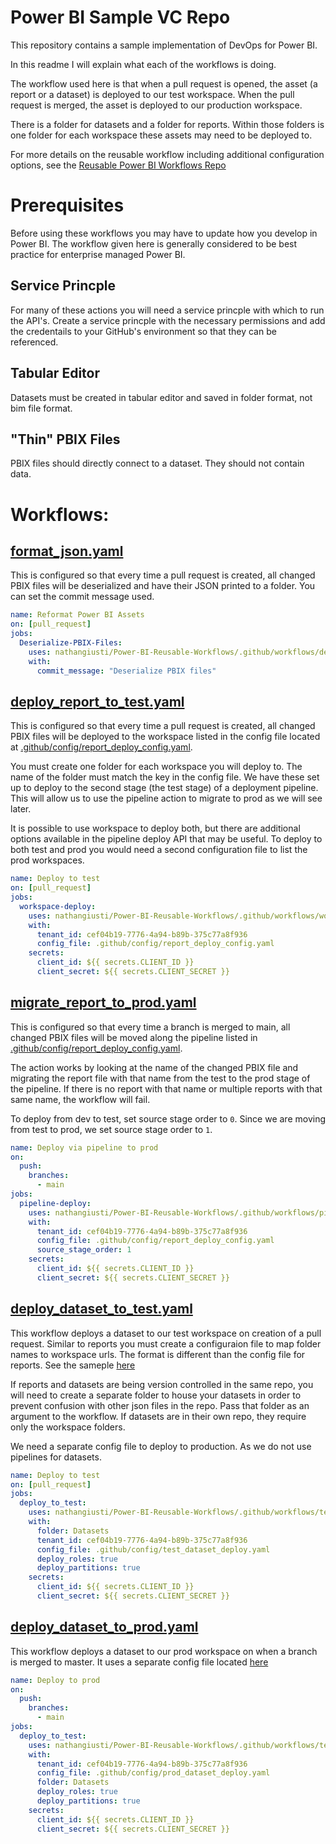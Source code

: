 # Power BI Sample VC Repo

This repository contains a sample implementation of DevOps for Power BI.

In this readme I will explain what each of the workflows is doing. 

The workflow used here is that when a pull request is opened, the asset (a report or a dataset) is deployed to our test workspace. When the pull request is merged, the asset is deployed to our production workspace. 

There is a folder for datasets and a folder for reports. Within those folders is one folder for each workspace these assets may need to be deployed to. 

For more details on the reusable workflow including additional configuration options, see the [Reusable Power BI Workflows Repo](https://github.com/nathangiusti/Power-BI-Reusable-Workflows)

# Prerequisites

Before using these workflows you may have to update how you develop in Power BI. The workflow given here is generally considered to be best practice for enterprise managed Power BI.

## Service Princple

For many of these actions you will need a service princple with which to run the API's. Create a service princple with the necessary permissions and add the credentails to your GitHub's environment so that they can be referenced. 

## Tabular Editor

Datasets must be created in tabular editor and saved in folder format, not bim file format. 

## "Thin" PBIX Files

PBIX files should directly connect to a dataset. They should not contain data. 


# Workflows:

## [format_json.yaml](.github/workflows/format_json.yaml)

This is configured so that every time a pull request is created, all changed PBIX files will be deserialized and have their JSON printed to a folder. You can set the commit message used.

```yaml
name: Reformat Power BI Assets
on: [pull_request]
jobs:
  Deserialize-PBIX-Files:
    uses: nathangiusti/Power-BI-Reusable-Workflows/.github/workflows/deserialize-pbix.yml@main
    with:
      commit_message: "Deserialize PBIX files"
```


## [deploy_report_to_test.yaml](.github/workflows/deploy_report_to_test.yaml)

This is configured so that every time a pull request is created, all changed PBIX files will be deployed to the workspace listed in the config file located at [.github/config/report_deploy_config.yaml](.github/config/report_deploy_config.yaml). 

You must create one folder for each workspace you will deploy to. The name of the folder must match the key in the config file. We have these set up to deploy to the second stage (the test stage) of a deployment pipeline. This will allow us to use the pipeline action to migrate to prod as we will see later. 

It is possible to use workspace to deploy both, but there are additional options available in the pipeline deploy API that may be useful. To deploy to both test and prod you would need a second configuration file to list the prod workspaces.

```yaml
name: Deploy to test
on: [pull_request]
jobs:
  workspace-deploy:
    uses: nathangiusti/Power-BI-Reusable-Workflows/.github/workflows/workspace-deploy.yml@main
    with:
      tenant_id: cef04b19-7776-4a94-b89b-375c77a8f936
      config_file: .github/config/report_deploy_config.yaml
    secrets:
      client_id: ${{ secrets.CLIENT_ID }}
      client_secret: ${{ secrets.CLIENT_SECRET }} 
```

## [migrate_report_to_prod.yaml](.github/workflows/migrate_report_to_prod.yaml)

This is configured so that every time a branch is merged to main, all changed PBIX files will be moved along the pipeline listed in [.github/config/report_deploy_config.yaml](.github/config/report_deploy_config.yaml). 

The action works by looking at the name of the changed PBIX file and migrating the report file with that name from the test to the prod stage of the pipeline. If there is no report with that name or multiple reports with that same name, the workflow will fail. 

To deploy from dev to test, set source stage order to `0`. Since we are moving from test to prod, we set source stage order to `1`.  

```yaml
name: Deploy via pipeline to prod
on:
  push:
    branches:
      - main
jobs:
  pipeline-deploy:
    uses: nathangiusti/Power-BI-Reusable-Workflows/.github/workflows/pipeline-deploy.yml@main
    with:
      tenant_id: cef04b19-7776-4a94-b89b-375c77a8f936
      config_file: .github/config/report_deploy_config.yaml
      source_stage_order: 1
    secrets:
      client_id: ${{ secrets.CLIENT_ID }}
      client_secret: ${{ secrets.CLIENT_SECRET }} 
```

## [deploy_dataset_to_test.yaml](.github/workflows/deploy_dataset_to_test.yaml)

This workflow deploys a dataset to our test workspace on creation of a pull request. Similar to reports you must create a configuraion file to map folder names to workspace urls. The format is different than the config file for reports. See the sameple [here](.github/config/test_dataset_deploy.yaml)

If reports and datasets are being version controlled in the same repo, you will need to create a separate folder to house your datasets in order to prevent confusion with other json files in the repo. Pass that folder as an argument to the workflow. If datasets are in their own repo, they require only the workspace folders. 

We need a separate config file to deploy to production. As we do not use pipelines for datasets. 


```yaml
name: Deploy to test
on: [pull_request]
jobs:
  deploy_to_test:
    uses: nathangiusti/Power-BI-Reusable-Workflows/.github/workflows/te-deploy.yml@main
    with:
      folder: Datasets
      tenant_id: cef04b19-7776-4a94-b89b-375c77a8f936
      config_file: .github/config/test_dataset_deploy.yaml
      deploy_roles: true
      deploy_partitions: true
    secrets:
      client_id: ${{ secrets.CLIENT_ID }}
      client_secret: ${{ secrets.CLIENT_SECRET }}
```

## [deploy_dataset_to_prod.yaml](.github/workflows/deploy_dataset_to_prod.yaml)

This workflow deploys a dataset to our prod workspace on when a branch is merged to master. It uses a separate config file located [here](.github/config/prod_dataset_deploy.yaml)


```yaml
name: Deploy to prod
on:
  push:
    branches:
      - main
jobs:
  deploy_to_test:
    uses: nathangiusti/Power-BI-Reusable-Workflows/.github/workflows/te-deploy.yml@main
    with:
      tenant_id: cef04b19-7776-4a94-b89b-375c77a8f936
      config_file: .github/config/prod_dataset_deploy.yaml
      folder: Datasets
      deploy_roles: true
      deploy_partitions: true
    secrets:
      client_id: ${{ secrets.CLIENT_ID }}
      client_secret: ${{ secrets.CLIENT_SECRET }}
```
